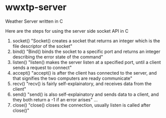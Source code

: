 wwxtp-server
============

Weather Server written in C

Here are the steps for using the server side socket API in C
1. socket() "Socket() creates a socket that returns an integer which is the file descriptor of the socket"
2. bind() "Bind() binds the socket to a specific port and returns an integer describing the error state of the command"
3. listen() "listen() makes the server listen at a specified port, until a client sends a request to connect"
4. accept() "accept() is after the client has connected to the server, and that signifies the two computers are ready communicate"
5. recv() "recv() is fairly self-explainatory, and receives data from the client"
6. send() "send() is also self-explainatory and sends data to a client, and they both return a -1 if an error arises"
...
7. close() "close() closes the connection, usually listen is called after close()"